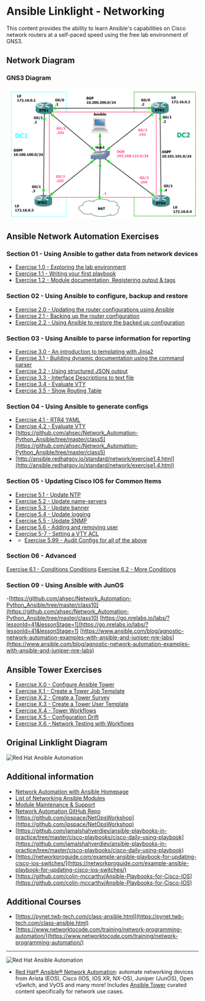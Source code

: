 # Ansible Linklight - Networking

This content provides the ability to learn Ansible's capabilities on Cisco network routers at a self-paced speed using the free lab environment of GNS3.

## Network Diagram
### GNS3 Diagram
![Red Hat Network Diagram for GNS3](../../images/NetworkDiagram-GNS3.png)

## Ansible Network Automation Exercises

### Section 01 - Using Ansible to gather data from network devices
- [Exercise 1.0 - Exploring the lab environment](./exercises/1-0-explore)
- [Exercise 1.1 - Writing your first playbook](./exercises/1-1-first-playbook)
- [Exercise 1.2 - Module documentation, Registering output & tags](./exercises/1-2-playbook-basics)

### Section 02 - Using Ansible to configure, backup and restore
- [Exercise 2.0 - Updating the router configurations using Ansible](./exercises/2-0-config)
- [Exercise 2.1 - Backing up the router configuration](./exercises/2-1-backup/)
- [Exercise 2.2 - Using Ansible to restore the backed up configuration](./exercises/2-2-restore)

### Section 03 - Using Ansible to parse information for reporting
- [Exercise 3.0 - An introduction to templating with Jinja2](./exercises/3-0-templates)
- [Exercise 3.1 - Building dynamic documentation using the command parser](./exercises/3-1-parser/)
- [Exercise 3.2 - Using structured JSON output](./exercises/3-2-json/)
- [Exercise 3.3 - Interface Descriptions to text file](https://github.com/colin-mccarthy/ansible-playbooks-for-cisco-ios/blob/master/register_2_text.yml)
- [Exercise 3.4 - Evaluate VTY](https://github.com/colin-mccarthy/ansible-playbooks-for-cisco-ios/blob/master/gather_vty.yml)
- [Exercise 3.5 - Show Routing Table](https://www.reddit.com/r/networking/comments/6ljtpo/bossing_cisco_around_with_ansible/)
### Section 04 - Using Ansible to generate configs
- [Exercise 4.1 - RTR4 YAML](https://github.com/ipspace/ansible-exercises/tree/master/Jinja2/refactor-data-model)
- [Exercise 4.2 - Evaluate VTY](https://github.com/ahsec/Network_Automation-Python_Ansible/tree/master/class6)
- [https://github.com/ahsec/Network_Automation-Python_Ansible/tree/master/class5](https://github.com/ahsec/Network_Automation-Python_Ansible/tree/master/class5)
- [http://ansible.redhatgov.io/standard/network/exercise1.4.html](http://ansible.redhatgov.io/standard/network/exercise1.4.html)
### Section 05 - Updating Cisco IOS for Common Items
- [Exercise 5.1 - Update NTP](https://github.com/ahsec/Network_Automation-Python_Ansible/tree/master/class6)
- [Exercise 5.2 - Update name-servers](https://github.com/colin-mccarthy/ansible-playbooks-for-cisco-ios/blob/master/intent_dns.yml)
- [Exercise 5.3 - Update banner](https://github.com/colin-mccarthy/ansible-playbooks-for-cisco-ios/blob/master/config_banner.yml)
- [Exercise 5.4 - Update logging](https://github.com/colin-mccarthy/ansible-playbooks-for-cisco-ios/blob/master/intent_logging.yml)
- [Exercise 5.5 - Update SNMP](https://github.com/colin-mccarthy/ansible-playbooks-for-cisco-ios/blob/master/intent_snmp.yml)
- [Exercise 5.6 -  Adding and removing user](https://github.com/colin-mccarthy/ansible-playbooks-for-cisco-ios/blob/master/remove_user.yml)
- [Exercise 5-7 - Setting a VTY ACL](https://www.reddit.com/r/networking/comments/6ljtpo/bossing_cisco_around_with_ansible/)
- - [Exercise 5.99 - Audit Configs for all of the above](https://github.com/colin-mccarthy/ansible-playbooks-for-cisco-ios/blob/master/audit_configs/audit.yml)
### Section 06 - Advanced
[Exercise 6.1 - Conditions Conditions](https://www.reddit.com/r/networking/comments/6ljtpo/bossing_cisco_around_with_ansible/)
[Exercise 6.2 - More Conditions](https://www.linuxtechi.com/use-when-conditions-in-ansible-playbook/)

### Section 09 - Using Ansible with JunOS
-[https://github.com/ahsec/Network_Automation-Python_Ansible/tree/master/class10](https://github.com/ahsec/Network_Automation-Python_Ansible/tree/master/class10)
[https://go.nrelabs.io/labs/?lessonId=41&lessonStage=1](https://go.nrelabs.io/labs/?lessonId=41&lessonStage=1)
[https://www.ansible.com/blog/agnostic-network-automation-examples-with-ansible-and-juniper-nre-labs](https://www.ansible.com/blog/agnostic-network-automation-examples-with-ansible-and-juniper-nre-labs)

## Ansible Tower Exercises

- [Exercise X.0 - Configure Ansible Tower](./exercises/4-0-tower-setup)
- [Exercise X.1 - Create a Tower Job Template ](./exercises/4-1-tower-job-template)
- [Exercise X.2 - Create a Tower Survey ](./exercises/4-2-tower-survey)
- [Exercise X.3 - Create a Tower User Template ](./exercises/4-3-tower-user-template)
- [Exercise X.4 - Tower Workflows ](./exercises/4-4-tower-workflow)
- [Exercise X.5 - Configuration Drift ](./exercises/4-5-config-drift)
- [Exercise X.6 - Network Testing with Workflows ](./exercises/4-6-more-workflows)

## Original Linklight Diagram
![Red Hat Ansible Automation](../../images/network_diagram.png)

## Additional information
 - [Network Automation with Ansible Homepage](https://www.ansible.com/network-automation)
 - [List of Networking Ansible Modules](http://docs.ansible.com/ansible/latest/list_of_network_modules.html)
 - [Module Maintenance & Support](http://docs.ansible.com/ansible/latest/modules_support.html)
 - [Network Automation GitHub Repo](https://github.com/network-automation)
 - [https://github.com/ipspace/NetOpsWorkshop](https://github.com/ipspace/NetOpsWorkshop)
 - [https://github.com/jamalshahverdiev/ansible-playbooks-in-practice/tree/master/cisco-playbooks/cisco-daily-using-playbook](https://github.com/jamalshahverdiev/ansible-playbooks-in-practice/tree/master/cisco-playbooks/cisco-daily-using-playbook)
 - [https://networkproguide.com/example-ansible-playbook-for-updating-cisco-ios-switches/](https://networkproguide.com/example-ansible-playbook-for-updating-cisco-ios-switches/)
 - [https://github.com/colin-mccarthy/Ansible-Playbooks-for-Cisco-IOS](https://github.com/colin-mccarthy/Ansible-Playbooks-for-Cisco-IOS)
## Additional Courses 
- [https://pynet.twb-tech.com/class-ansible.html](https://pynet.twb-tech.com/class-ansible.html)
- [https://www.networktocode.com/training/network-programming-automation/](https://www.networktocode.com/training/network-programming-automation/)
---
![Red Hat Ansible Automation](../../images/networkautomation.png)

- [Red Hat® Ansible® Network Automation](https://www.ansible.com/networking): automate networking devices from Arista (EOS), Cisco (IOS, IOS XR, NX-OS), Juniper (JunOS), Open vSwitch, and VyOS and many more! Includes [Ansible Tower](https://www.ansible.com/tower) curated content specifically for network use cases.
<!--stackedit_data:
eyJoaXN0b3J5IjpbLTIyNzM4OTY0OCwxNzQ3NzgzNDYxLDIwNj
E4OTQwNTYsLTE3MjA0NjU3MjYsNjQzMjA0Nzg4LC0xODI1NzMy
MDg4LC0yMTM3NDA2NTA4LDEyNjk1NTk1MjYsLTk3Njg5NjU3Mi
wtMTUyOTA1NTQyNywtMTYxMzQ4MjMxN119
-->